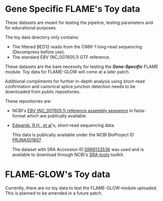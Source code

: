 # Gene Specific FLAME's Toy data

These datasets are meant for testing the pipeline, testing parameters and for educational purposes. 

The toy data directory only contains:
- The filtered BED12 reads from the C666-1 long-read sequencing (Decompress before use).
- The standard EBV (NC_007605.1) GTF reference.

These datasets are the bare necessity for testing the ***Gene-Specific*** FLAME module. Toy data for FLAME-GLOW will come at a later patch.

Additional compliments for further in-depth analysis using short-read confirmation and canonical splice junction detection needs to be downloaded from public repositories. 

These repositories are:

- NCBI's [EBV (NC_007605.1) reference assembly sequence](https://www.ncbi.nlm.nih.gov/nuccore/NC_007605.1?report=fasta) in fasta-format which are publically available.

- [Edwards, R.H., et al]( https://doi.org/10.1371/journal.ppat.1008071)'s, short-read sequencing data. 

  This data is publically available under the NCBI BioProject ID [PRJNA501807](https://www.ncbi.nlm.nih.gov/bioproject/PRJNA501807). 
  
  The dataset with SRA Accession ID:[SRR8133536](https://www.ncbi.nlm.nih.gov/sra/SRX4954558) was used and is available to download through NCBI's [SRA-tools](https://github.com/ncbi/sra-tools) toolkit.


# FLAME-GLOW's Toy data
Currently, there are no toy data to test the FLAME-GLOW module uploaded. This is planned to be amended in a future patch.
